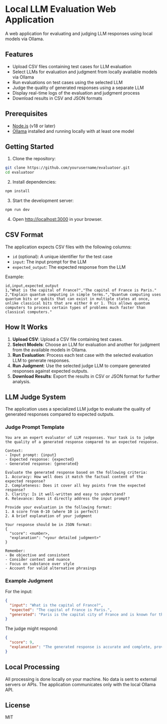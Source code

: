 # Local LLM Evaluation Web Application

A web application for evaluating and judging LLM responses using local models via Ollama.

## Features

- Upload CSV files containing test cases for LLM evaluation
- Select LLMs for evaluation and judgment from locally available models via Ollama
- Run evaluations on test cases using the selected LLM
- Judge the quality of generated responses using a separate LLM
- Display real-time logs of the evaluation and judgment process
- Download results in CSV and JSON formats

## Prerequisites

- [Node.js](https://nodejs.org/) (v18 or later)
- [Ollama](https://ollama.ai/) installed and running locally with at least one model

## Getting Started

1. Clone the repository:

```bash
git clone https://github.com/yourusername/evaluatoor.git
cd evaluatoor
```

2. Install dependencies:

```bash
npm install
```

3. Start the development server:

```bash
npm run dev
```

4. Open [http://localhost:3000](http://localhost:3000) in your browser.

## CSV Format

The application expects CSV files with the following columns:

- `id` (optional): A unique identifier for the test case
- `input`: The input prompt for the LLM
- `expected_output`: The expected response from the LLM

Example:

```csv
id,input,expected_output
1,"What is the capital of France?","The capital of France is Paris."
2,"Explain quantum computing in simple terms.","Quantum computing uses quantum bits or qubits that can exist in multiple states at once, unlike classical bits that are either 0 or 1. This allows quantum computers to process certain types of problems much faster than classical computers."
```

## How It Works

1. **Upload CSV**: Upload a CSV file containing test cases.
2. **Select Models**: Choose an LLM for evaluation and another for judgment from the available models in Ollama.
3. **Run Evaluation**: Process each test case with the selected evaluation LLM to generate responses.
4. **Run Judgment**: Use the selected judge LLM to compare generated responses against expected outputs.
5. **Download Results**: Export the results in CSV or JSON format for further analysis.

## LLM Judge System

The application uses a specialized LLM judge to evaluate the quality of generated responses compared to expected outputs.

### Judge Prompt Template

```
You are an expert evaluator of LLM responses. Your task is to judge the quality of a generated response compared to an expected response.

Context:
- Input prompt: {input}
- Expected response: {expected}
- Generated response: {generated}

Evaluate the generated response based on the following criteria:
1. Accuracy: How well does it match the factual content of the expected response?
2. Completeness: Does it cover all key points from the expected response?
3. Clarity: Is it well-written and easy to understand?
4. Relevance: Does it directly address the input prompt?

Provide your evaluation in the following format:
1. A score from 0-10 (where 10 is perfect)
2. A brief explanation of your judgment

Your response should be in JSON format:
{
  "score": <number>,
  "explanation": "<your detailed judgment>"
}

Remember:
- Be objective and consistent
- Consider context and nuance
- Focus on substance over style
- Account for valid alternative phrasings
```

### Example Judgment

For the input:
```json
{
  "input": "What is the capital of France?",
  "expected": "The capital of France is Paris.",
  "generated": "Paris is the capital city of France and is known for the Eiffel Tower."
}
```

The judge might respond:
```json
{
  "score": 9,
  "explanation": "The generated response is accurate and complete, providing the correct information that Paris is France's capital. It goes slightly beyond the expected response by adding relevant context about the Eiffel Tower, which is appropriate but not necessary. The response is clear, concise, and directly addresses the question."
}
```

## Local Processing

All processing is done locally on your machine. No data is sent to external servers or APIs. The application communicates only with the local Ollama API.

## License

MIT
